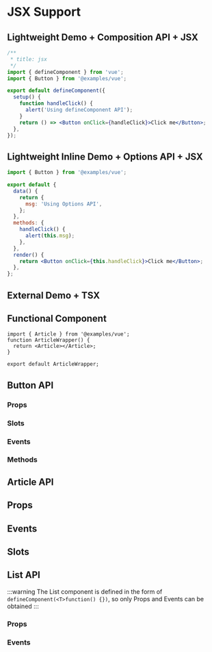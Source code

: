 # JSX Support

## Lightweight Demo + Composition API + JSX

```jsx
/**
 * title: jsx
 */
import { defineComponent } from 'vue';
import { Button } from '@examples/vue';

export default defineComponent({
  setup() {
    function handleClick() {
      alert('Using defineComponent API');
    }
    return () => <Button onClick={handleClick}>Click me</Button>;
  },
});
```

## Lightweight Inline Demo + Options API + JSX

```jsx | inline
import { Button } from '@examples/vue';

export default {
  data() {
    return {
      msg: 'Using Options API',
    };
  },
  methods: {
    handleClick() {
      alert(this.msg);
    },
  },
  render() {
    return <Button onClick={this.handleClick}>Click me</Button>;
  },
};
```

## External Demo + TSX

<code src="./demos/Demo.tsx"></code>

## Functional Component

```tsx
import { Article } from '@examples/vue';
function ArticleWrapper() {
  return <Article></Article>;
}

export default ArticleWrapper;
```

## Button API

### Props

<API id="Button" type="props"></API>

### Slots

<API id="Button" type="slots"></API>

### Events

<API id="Button" type="events"></API>

### Methods

<API id="Button" type="imperative"></API>

## Article API

## Props

<API id="Article" type="props"></API>

## Events

<API id="Article" type="events"></API>

## Slots

<API id="Article" type="slots"></API>

## List API

:::warning
The List component is defined in the form of `defineComponent(<T>function() {})`, so only Props and Events can be obtained
:::

### Props

<API id="List" type="props"></API>

### Events

<API id="List" type="events"></API>
